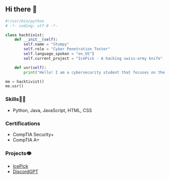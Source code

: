 ## Hi there 👋
```python
#!/usr/bin/python
# -*- coding: utf-8 -*-

class hacktivist:
    def __init__(self):
        self.name = "Stumpy"
        self.role = "Cyber Penetration Tester"
        self.language_spoken = "en_US"]
        self.current_project = "IcePick - A hacking swiss-army knife"

    def usr(self):
        print("Hello! I am a cybersecurity student that focuses on the cyber world of pentesting!")

me = hacktivist()
me.usr()
```

### Skills👨‍💻
- Python, Java, JavaScript, HTML, CSS

### Certifications
- CompTIA Security+
- CompTIA A+

### Projects👁️
- [IcePick](https://github.com/byestumpy/IcePick)
- [DiscordGPT](https://github.com/byestumpy/DiscordGPT)

